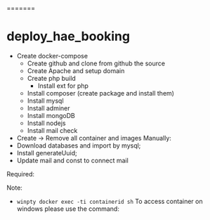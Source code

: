 =======
# deploy_hae_booking

- Create docker-compose
    - Create github and clone from github the source
    - Create Apache and setup domain
    - Create php build
        - Install ext for php
    - Install composer (create package and install them)
    - Install mysql
    - Install adminer
    - Install mongoDB
    - Install nodejs
    - Install mail check
 - Create -> Remove all container and images
Manually:
- Download databases and import by mysql;    
- Install generateUuid;
- Update mail and const to connect mail


Required:

Note:
 - `winpty docker exec -ti containerid sh` To access container on windows please use the command: